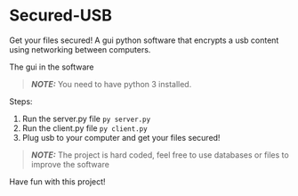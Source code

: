 # Secured-USB
Get your files secured!
A gui python software that encrypts a usb content using networking between computers.

The gui in the software 

> **_NOTE:_**   You need to have python 3 installed.

Steps:
1. Run the server.py file ```py server.py```
2. Run the client.py file ```py client.py```
3. Plug usb to your computer and get your files secured!


> **_NOTE:_**  The project is hard coded, feel free to use databases or files to improve the software

Have fun with this project!
